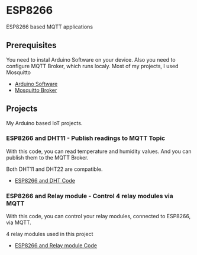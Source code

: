 # ESP8266
ESP8266 based MQTT applications 

## Prerequisites

You need to instal Arduino Software on your device.
Also you need to configure MQTT Broker, which runs localy. Most of my projects, I used Mosquitto

* [Arduino Software](https://www.arduino.cc/) 
* [Mosquitto Broker](https://mosquitto.org/)

## Projects
My Arduino based IoT projects.

### ESP8266 and DHT11 - Publish readings to MQTT Topic
With this code, you can read temperature and humidity values.
And you can publish them to the MQTT Broker.

Both DHT11 and DHT22 are compatible.

* [ESP8266 and DHT Code](https://github.com/ibrahimcahit/ESP8266/blob/master/ESP8266%20Arduino%20Codes/EPS8266_and_DHT11_MQTT.ino)


### ESP8266 and Relay module - Control 4 relay modules via MQTT
With this code, you can control your relay modules, connected to ESP8266, via MQTT.

4 relay modules used in this project

* [ESP8266 and Relay module Code](https://github.com/ibrahimcahit/ESP8266/blob/master/ESP8266%20Arduino%20Codes/EPS8266_and_relay_MQTT.ino)
